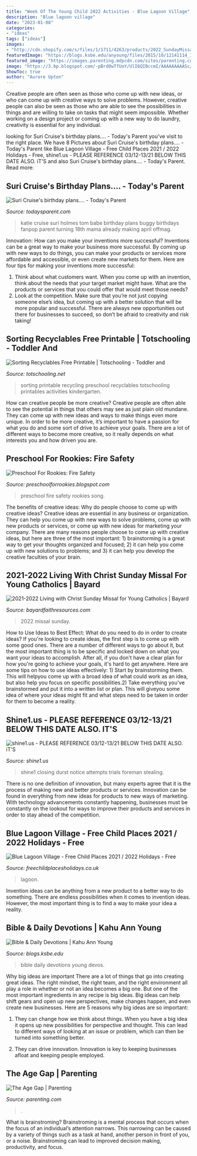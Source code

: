 ```yaml
---
title: "Week Of The Young Child 2022 Activities - Blue Lagoon Village"
description: "Blue lagoon village"
date: "2023-01-08"
categories:
- "ideas"
tags: ["ideas"]
images:
- "http://cdn.shopify.com/s/files/1/1711/4263/products/2022_SundayMissal-Youth_grande.jpg?v=1615822958"
featuredImage: "https://blogs.ksbe.edu/anyoung/files/2015/10/12141114_10153630195273334_1030088214179005502_o.jpg"
featured_image: "https://images.parenting.mdpcdn.com/sites/parenting.com/files/styles/facebook_og_image/public/31_weeks.jpg?itok=_PoofjeF"
image: "https://3.bp.blogspot.com/-pBrd0wTfUoY/UlI6QIBccmI/AAAAAAAAASc/i1hesxA5cTk/s1600/IMG_2498.JPG"
ShowToc: true
author: "Aurore Upton"
---
```



Creative people are often seen as those who come up with new ideas, or who can come up with creative ways to solve problems. However, creative people can also be seen as those who are able to see the possibilities in things and are willing to take on tasks that might seem impossible. Whether working on a design project or coming up with a new way to do laundry, creativity is essential for any individual.

	

		
looking for Suri Cruise&#039;s birthday plans.... - Today&#039;s Parent you've visit to the right place. We have 8 Pictures about Suri Cruise&#039;s birthday plans.... - Today&#039;s Parent like Blue Lagoon Village - Free Child Places 2021 / 2022 Holidays - Free, shine1.us - PLEASE REFERENCE 03/12-13/21 BELOW THIS DATE ALSO. iT&#039;S and also Suri Cruise&#039;s birthday plans.... - Today&#039;s Parent. Read more:
		
    
## Suri Cruise&#039;s Birthday Plans.... - Today&#039;s Parent

<img loading=lazy src="http://www.todaysparent.com/wp-content/uploads/2011/09/FP_5772212_PRO_Cruise_Holmes_09_25.jpg" onerror="this.onerror=null;this.src='https://tse2.mm.bing.net/th?id=OIP.Vgoc8ty-aWgFjkumwZRXcwHaKS&amp;pid=15.1';" alt="Suri Cruise&#039;s birthday plans.... - Today&#039;s Parent">

_Source: todaysparent.com_

>katie cruise suri holmes tom babe birthday plans buggy birthdays fanpop parent turning 18th mama already making april offmag. 

	

Innovation: How can you make your inventions more successful?
Inventions can be a great way to make your business more successful. By coming up with new ways to do things, you can make your products or services more affordable and accessible, or even create new markets for them. Here are four tips for making your inventions more successful:
1. Think about what customers want. When you come up with an invention, think about the needs that your target market might have. What are the products or services that you could offer that would meet those needs?
2. Look at the competition. Make sure that you’re not just copying someone else’s idea, but coming up with a better solution that will be more popular and successful. There are always new opportunities out there for businesses to succeed, so don’t be afraid to creativity and risk taking!

    
## Sorting Recyclables Free Printable | Totschooling - Toddler And

<img loading=lazy src="http://2.bp.blogspot.com/-rF5X8bQnlm8/U0bMt99tAFI/AAAAAAAAAV8/TXaWEMzqRQ4/w1200-h630-p-nu/cover.jpg" onerror="this.onerror=null;this.src='https://tse1.mm.bing.net/th?id=OIP.3lm3mFyITjnpXIxIEyA_fwHaD4&amp;pid=15.1';" alt="Sorting Recyclables Free Printable | Totschooling - Toddler and">

_Source: totschooling.net_

>sorting printable recycling preschool recyclables totschooling printables activities kindergarten. 

	

How can creative people be more creative?
Creative people are often able to see the potential in things that others may see as just plain old mundane. They can come up with new ideas and ways to make things even more unique. In order to be more creative, it’s important to have a passion for what you do and some sort of drive to achieve your goals. There are a lot of different ways to become more creative, so it really depends on what interests you and how driven you are.

    
## Preschool For Rookies: Fire Safety

<img loading=lazy src="https://3.bp.blogspot.com/-pBrd0wTfUoY/UlI6QIBccmI/AAAAAAAAASc/i1hesxA5cTk/s1600/IMG_2498.JPG" onerror="this.onerror=null;this.src='https://tse2.mm.bing.net/th?id=OIP.GcO3N7I7vsrlGW38FpENfAHaLY&amp;pid=15.1';" alt="Preschool For Rookies: Fire Safety">

_Source: preschoolforrookies.blogspot.com_

>preschool fire safety rookies song. 

	

The benefits of creative ideas: Why do people choose to come up with creative ideas?
Creative ideas are essential in any business or organization. They can help you come up with new ways to solve problems, come up with new products or services, or come up with new ideas for marketing your company. There are many reasons people choose to come up with creative ideas, but here are three of the most important: 1) brainstorming is a great way to get your thoughts organized and focused; 2) it can help you come up with new solutions to problems; and 3) it can help you develop the creative faculties of your brain.

    
## 2021-2022 Living With Christ Sunday Missal For Young Catholics | Bayard

<img loading=lazy src="http://cdn.shopify.com/s/files/1/1711/4263/products/2022_SundayMissal-Youth_grande.jpg?v=1615822958" onerror="this.onerror=null;this.src='https://tse3.mm.bing.net/th?id=OIP.HPKSyrS2CdE09sdFi2hFBAAAAA&amp;pid=15.1';" alt="2021-2022 Living with Christ Sunday Missal for Young Catholics | Bayard">

_Source: bayardfaithresources.com_

>2022 missal sunday. 

	

How to Use Ideas to Best Effect: What do you need to do in order to create ideas?
If you're looking to create ideas, the first step is to come up with some good ones. There are a number of different ways to go about it, but the most important thing is to be specific and locked down on what you want your ideas to accomplish. After all, if you don't have a clear plan for how you're going to achieve your goals, it's hard to get anywhere. Here are some tips on how to use ideas effectively: 1) Start by brainstorming them. This will helpyou come up with a broad idea of what could work as an idea, but also help you focus on specific possibilities.2) Take everything you've brainstormed and put it into a written list or plan. This will giveyou some idea of where your ideas might fit and what steps need to be taken in order for them to become a reality.

    
## Shine1.us - PLEASE REFERENCE 03/12-13/21 BELOW THIS DATE ALSO. IT&#039;S

<img loading=lazy src="http://www.shine1.us/yahoo_site_admin/assets/images/thumbnail.23112737_std.png" onerror="this.onerror=null;this.src='https://tse3.mm.bing.net/th?id=OIP.8CI1DjdzPaaqJGaYWwCWdgAAAA&amp;pid=15.1';" alt="shine1.us - PLEASE REFERENCE 03/12-13/21 BELOW THIS DATE ALSO. iT&#039;S">

_Source: shine1.us_

>shine1 closing durst notice attempts trials foreman stealing. 

	

There is no one definition of innovation, but many experts agree that it is the process of making new and better products or services. Innovation can be found in everything from new ideas for products to new ways of marketing. With technology advancements constantly happening, businesses must be constantly on the lookout for ways to improve their products and services in order to stay ahead of the competition.

    
## Blue Lagoon Village - Free Child Places 2021 / 2022 Holidays - Free

<img loading=lazy src="https://freechildplacesholidays.co.uk/wp-content/uploads/2019/07/KOS_KFL_25196WebOriginalCompressed.jpg" onerror="this.onerror=null;this.src='https://tse2.mm.bing.net/th?id=OIP.hcQ2aVEXyDem2kopqNn4BAHaE7&amp;pid=15.1';" alt="Blue Lagoon Village - Free Child Places 2021 / 2022 Holidays - Free">

_Source: freechildplacesholidays.co.uk_

>lagoon. 

	

Invention ideas can be anything from a new product to a better way to do something. There are endless possibilities when it comes to invention ideas. However, the most important thing is to find a way to make your idea a reality.

    
## Bible &amp; Daily Devotions | Kahu Ann Young

<img loading=lazy src="https://blogs.ksbe.edu/anyoung/files/2015/10/12141114_10153630195273334_1030088214179005502_o.jpg" onerror="this.onerror=null;this.src='https://tse2.mm.bing.net/th?id=OIP._7fM7iJvB39XSlf1LjUx7gHaLH&amp;pid=15.1';" alt="Bible &amp; Daily Devotions | Kahu Ann Young">

_Source: blogs.ksbe.edu_

>bible daily devotions young devos. 

	

Why big ideas are important
There are a lot of things that go into creating great ideas. The right mindset, the right team, and the right environment all play a role in whether or not an idea becomes a big one. But one of the most important ingredients in any recipe is big ideas. Big ideas can help shift gears and open up new perspectives, make changes happen, and even create new businesses. Here are 5 reasons why big ideas are so important: 
1. They can change how we think about things. When you have a big idea it opens up new possibilities for perspective and thought. This can lead to different ways of looking at an issue or problem, which can then be turned into something better. 

2. They can drive innovation. Innovation is key to keeping businesses afloat and keeping people employed.

    
## The Age Gap | Parenting

<img loading=lazy src="https://images.parenting.mdpcdn.com/sites/parenting.com/files/styles/facebook_og_image/public/31_weeks.jpg?itok=_PoofjeF" onerror="this.onerror=null;this.src='https://tse4.mm.bing.net/th?id=OIP.6WjOxc51p0dYLqW4s59ZdgHaHa&amp;pid=15.1';" alt="The Age Gap | Parenting">

_Source: parenting.com_

>. 

	

What is brainstroming? Brainstroming is a mental process that occurs when the focus of an individual’s attention narrows. This narrowing can be caused by a variety of things such as a task at hand, another person in front of you, or a noise. Brainstroming can lead to improved decision making, productivity, and focus.

